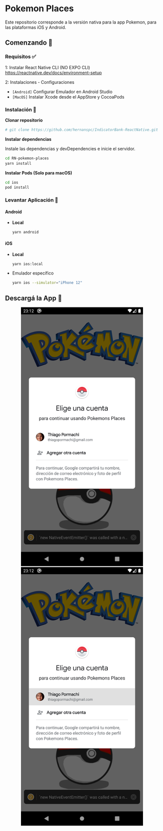 # Pokemon Places
Este repositorio corresponde a la versión nativa para la app Pokemon, para las plataformas iOS y Android.

## Comenzando 🚀

### Requisitos ✅

1: Instalar React Native CLI (NO EXPO CLI) https://reactnative.dev/docs/environment-setup

2: Instalaciones - Configuraciones

-   `[Android]` Configurar Emulador en Android Studio
-   `[MacOS]` Instalar Xcode desde el AppStore y CocoaPods

### Instalación 🔧

**Clonar repositorio**

```bash
# git clone https://github.com/hernanspc/IndicatorBank-ReactNative.git
```


**Instalar dependencias**

Instale las dependencias y devDependencies e inicie el servidor.

```bash
cd RN-pokemon-places
yarn install
```

**Instalar Pods (Solo para macOS)**

```bash
cd ios
pod install
```

### Levantar Aplicación 📱

#### Android

-   **Local**

    ```bash
    yarn android
    ```
#### iOS

-   **Local**

    ```bash
    yarn ios:local
    ```
-   Emulador específico

    ```bash
    yarn ios --simulator="iPhone 12"
    ```
    
## Descargá la App 📎


<p style={{padding:10}} align="center">
<img src="https://github.com/hernanspc/RN-pokemon-places/blob/main/src/assets/screenshots/shot1.png" width="400"> 
<img src="https://github.com/hernanspc/RN-pokemon-places/blob/main/src/assets/screenshots/shot2.png" width="400"> 

</p>
 

